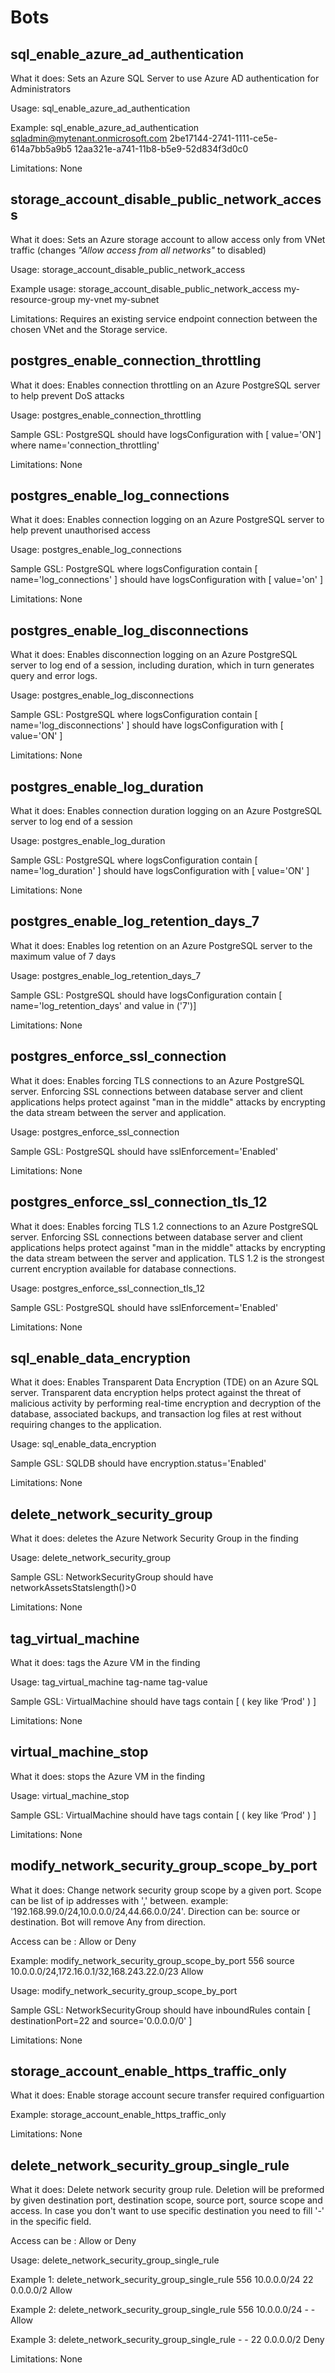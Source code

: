# Bots

## sql_enable_azure_ad_authentication

What it does: Sets an Azure SQL Server to use Azure AD authentication for Administrators

Usage: sql_enable_azure_ad_authentication <azure-ad-admin-email> <azure-ad-admin-sid> <azure-ad-tenant-id>

Example: sql_enable_azure_ad_authentication sqladmin@mytenant.onmicrosoft.com 2be17144-2741-1111-ce5e-614a7bb5a9b5 12aa321e-a741-11b8-b5e9-52d834f3d0c0

Limitations: None

## storage_account_disable_public_network_access

What it does: Sets an Azure storage account to allow access only from VNet traffic (changes *"Allow access from all networks"* to disabled)

Usage: storage_account_disable_public_network_access <vnet resource group> <vnet> <subnet>
  
Example usage: storage_account_disable_public_network_access my-resource-group my-vnet my-subnet

Limitations: Requires an existing service endpoint connection between the chosen VNet and the Storage service. 

## postgres_enable_connection_throttling

What it does: Enables connection throttling on an Azure PostgreSQL server to help prevent DoS attacks

Usage:  postgres_enable_connection_throttling

Sample GSL: PostgreSQL should have logsConfiguration with [ value='ON'] where name='connection_throttling'
                          
Limitations: None

## postgres_enable_log_connections

What it does: Enables connection logging on an Azure PostgreSQL server to help prevent unauthorised access

Usage:  postgres_enable_log_connections

Sample GSL: PostgreSQL where logsConfiguration contain [ name='log_connections' ] should have logsConfiguration with [ value='on' ]
                          
Limitations: None

## postgres_enable_log_disconnections

What it does: Enables disconnection logging on an Azure PostgreSQL server to log end of a session, including duration, which in turn generates query and error logs. 

Usage:  postgres_enable_log_disconnections

Sample GSL: PostgreSQL where logsConfiguration contain [ name='log_disconnections' ] should have logsConfiguration with [ value='ON' ]                        

Limitations: None

## postgres_enable_log_duration

What it does: Enables connection duration logging on an Azure PostgreSQL server to log end of a session 

Usage:  postgres_enable_log_duration

Sample GSL: PostgreSQL where logsConfiguration contain [ name='log_duration' ] should have logsConfiguration with [ value='ON' ]              

Limitations: None

## postgres_enable_log_retention_days_7

What it does: Enables log retention on an Azure PostgreSQL server to the maximum value of 7 days

Usage:  postgres_enable_log_retention_days_7

Sample GSL: PostgreSQL should have logsConfiguration contain [ name='log_retention_days'  and value in ('7')]
                          
Limitations: None

## postgres_enforce_ssl_connection

What it does: Enables forcing TLS connections to an Azure PostgreSQL server. Enforcing SSL connections between database server and client applications helps protect against "man in the middle" attacks by encrypting the data stream between the server and application.

Usage:  postgres_enforce_ssl_connection

Sample GSL: PostgreSQL should have sslEnforcement='Enabled'
                          
Limitations: None

## postgres_enforce_ssl_connection_tls_12

What it does: Enables forcing TLS 1.2 connections to an Azure PostgreSQL server. Enforcing SSL connections between database server and client applications helps protect against "man in the middle" attacks by encrypting the data stream between the server and application. TLS 1.2 is the strongest current encryption available for database connections.

Usage:  postgres_enforce_ssl_connection_tls_12

Sample GSL: PostgreSQL should have sslEnforcement='Enabled'

Limitations: None

## sql_enable_data_encryption

What it does: Enables Transparent Data Encryption (TDE) on an Azure SQL server. Transparent data encryption helps protect against the threat of malicious activity by performing real-time encryption and decryption of the database, associated backups, and transaction log files at rest without requiring changes to the application.

Usage:  sql_enable_data_encryption

Sample GSL: SQLDB should have encryption.status='Enabled'
                          
Limitations: None

## delete_network_security_group

What it does: deletes the Azure Network Security Group in the finding

Usage:  delete_network_security_group

Sample GSL:    NetworkSecurityGroup should have networkAssetsStatslength()>0 

Limitations: None

## tag_virtual_machine

What it does: tags the Azure VM in the finding 

Usage:  tag_virtual_machine tag-name tag-value  

Sample GSL:   VirtualMachine should have tags contain [ ( key like ‘Prod' ) ]

Limitations: None

## virtual_machine_stop

What it does: stops the Azure VM in the finding

Usage:  virtual_machine_stop

Sample GSL:   VirtualMachine should have tags contain [ ( key like ‘Prod' ) ]

Limitations: None

## modify_network_security_group_scope_by_port

What it does: Change network security group scope by a given port. Scope can be list of ip addresses with ',' between. example: '192.168.99.0/24,10.0.0.0/24,44.66.0.0/24'. Direction can be: source or destination. Bot will remove Any from direction.

Access can be : Allow or Deny

Example:  modify_network_security_group_scope_by_port 556 source 10.0.0.0/24,172.16.0.1/32,168.243.22.0/23 Allow

Usage:  modify_network_security_group_scope_by_port <port> <direction> <scope> <access>

Sample GSL: NetworkSecurityGroup should have inboundRules contain [ destinationPort=22 and source='0.0.0.0/0' ]

Limitations: None

## storage_account_enable_https_traffic_only

What it does: Enable storage account secure transfer required configuartion

Example:  storage_account_enable_https_traffic_only

Limitations: None

## delete_network_security_group_single_rule

What it does: Delete network security group rule. Deletion will be preformed by given destination port, destination scope, source port, source scope and access. In case you don't want to use specific destination you need to fill '-' in the specific field.

Access can be : Allow or Deny

Usage:  delete_network_security_group_single_rule <destination port> <destination scope> <source port> <source scope> <access>

Example 1:  delete_network_security_group_single_rule 556 10.0.0.0/24 22 0.0.0.0/2 Allow

Example 2:  delete_network_security_group_single_rule 556 10.0.0.0/24 - - Allow

Example 3:  delete_network_security_group_single_rule - - 22 0.0.0.0/2 Deny

Limitations: None
